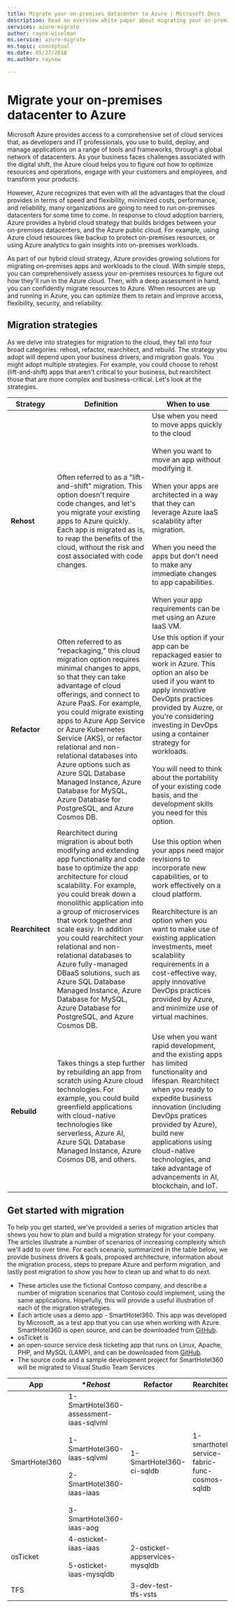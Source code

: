 ```yaml
---
title: Migrate your on-premises datacenter to Azure | Microsoft Docs
description: Read an overview white paper about migrating your on-premises data centers to Azure.
services: azure-migrate
author: rayne-wiselman
ms.service: azure-migrate
ms.topic: conceptual
ms.date: 05/27/2018
ms.author: raynew

---
```

# Migrate your on-premises datacenter to Azure


Microsoft Azure provides access to a comprehensive set of cloud services that, as developers and IT professionals, you use to build, deploy, and manage applications on a range of tools and frameworks, through a global network of datacenters. As your business faces challenges associated with the digital shift, the Azure cloud helps you to figure out how to optimize resources and operations, engage with your customers and employees, and transform your products.

However, Azure recognizes that even with all the advantages that the cloud provides in terms of speed and flexibility, minimized costs, performance, and reliability, many organizations are going to need to run on-premises datacenters for some time to come. In response to cloud adoption barriers, Azure provides a hybrid cloud strategy that builds bridges between your on-premises datacenters, and the Azure public cloud. For example, using Azure cloud resources like backup to protect on-premises resources, or using Azure analytics to gain insights into on-premises workloads. 

As part of our hybrid cloud strategy, Azure provides growing solutions for migrating on-premises apps and workloads to the cloud. With simple steps, you can comprehensively assess your on-premises resources to figure out how they'll run in the Azure cloud. Then, with a deep assessment in hand, you can confidently migrate resources to Azure. When resources are up and running in Azure, you can optimize them to retain and improve access, flexibility, security, and reliability.

## Migration strategies

As we delve into strategies for migration to the cloud, they fall into four broad categories: rehost, refactor, rearchitect, and rebuild. The strategy you adopt will depend upon your business drivers, and migration goals. You might adopt multiple strategies. For example, you could choose to rehost (lift-and-shift) apps that aren't critical to your business, but rearchitect those that are more complex and business-critical. Let's look at the strategies.


**Strategy** | **Definition** | **When to use** 
--- | --- | --- 
**Rehost** | Often referred to as a "lift-and-shift" migration. This option doesn't require code changes, and let's you migrate your existing apps to Azure quickly. Each app is migrated as is, to reap the benefits of the cloud, without the risk and cost associated with code changes. | Use when you need to move apps quickly to the cloud<br/><br/> When you want to move an app without modifying it.<br/><br/> When your apps are architected in a way that they can leverage Azure IaaS scalability after migration.<br/><br/> When you need the apps but don't need to make any immediate changes to app capabilities.<br/><br/> When your app requirements can be met using an Azure IaaS VM.
**Refactor** | Often referred to as “repackaging,” this cloud migration option requires minimal changes to apps, so that they can take advantage of cloud offerings, and connect to Azure PaaS.  For example, you could migrate existing apps to Azure App Service or Azure Kubernetes Service (AKS), or refactor relational and non-relational databases into Azure options such as Azure SQL Database Managed Instance, Azure Database for MySQL, Azure Database for PostgreSQL, and Azure Cosmos DB. | Use this option if your app can be repackaged easier to work in Azure. This option an also be used if you want to apply innovative DevOpts practices provided by Auzre, or you're considering investing in DevOps using a container strategy for workloads.<br/><br/> You will need to think about the portability of your existing code basis, and the development skills you need for this option.
**Rearchitect** | Rearchitect during migration is about both modifying and extending app functionality and code base to optimize the app architecture for cloud scalability. For example, you could break down a monolithic application into a group of microservices that work together and scale easiy. In addition you could rearchitect your relational and non-relational databases to Azure fully-managed DBaaS solutions, such as Azure SQL Database Managed Instance, Azure Database for MySQL, Azure Database for PostgreSQL, and Azure Cosmos DB. | Use this option when your apps need major revisions to incorporate new capabilities, or to work effectively on a cloud platform.<br/><br/> Rearchitecture is an option when you want to make use of existing application investments, meet scalability requirements in a cost-effective way, apply innovative DevOps practices provided by Azure, and minimize use of virtual machines.
**Rebuild** | Takes things a step further by rebuilding an app from scratch using Azure cloud technologies. For example, you could build greenfield applications with cloud-native technologies like serverless, Azure AI, Azure SQL Database Managed Instance, Azure Cosmos DB, and others. | Use when you want rapid development, and the existing apps has limited functionality and lifespan. Rearchitect when you ready to expedite business innovation (including DevOps pratices provided by Azure), build new applications using cloud-native technologies, and take advantage of advancements in AI, blockchain, and IoT.

## Get started with migration

To help you get started, we've provided a series of migration articles that shows you how to plan and build a migration strategy for your company.  The articles illustrate a number of scenarios of increasing complexity which we'll add to over time. For each scenario, summarized in the table below, we provide business drivers & goals, proposed architecture, information about the migration process, steps to prepare Azure and perform migration, and lastly post migration to show you how to clean up and what to do next.

- These articles use the fictional Contoso company, and describe a number of migration scenarios that Contoso could implement, using the same applications. Hopefully, this will provide a useful illustration of each of the migration strategies.
- Each article uses a demo app - SmartHotel360. This app was developed by Microsoft, as a test app that you can use when working with Azure. SmartHotel360 is open source, and can be downloaded from [GitHub](https://github.com/Microsoft/SmartHotel360).
- osTicket is
-  an open-source service desk ticketing app that runs on Linux, Apache, PHP, and MySQL (LAMP), and can be downloaded from [GitHub](https://github.com/osTicket/osTicket).
- The source code and a sample development project for SmartHotel360 will be migrated to Visual Studio Team Services

**App** | **Rehost* | **Refactor** | **Rearchitect** | **Rebuild** 
--- | --- | --- | --- | ---
SmartHotel360 | 1-SmartHotel360-assessment-iaas-sqlvml<br/><br/>1-SmartHotel360-iaas-sqlvml<br/><br/>2-SmartHotel360-iaas-iaas<br/><br/>3-SmartHotel360-iaas-aog | 1-SmartHotel360-ci-sqldb | 1-smarthotel-service-fabric-func-cosmos-sqldb | 1-smarthotel-appservice-func-cosmos
osTicket | 4-osticket-iaas-iaas<br/><br/> 5-osticket-iaas-mysqldb | 2-osticket-appservices-mysqldb | | 
TFS | | 3-dev-test-tfs-vsts | | 






